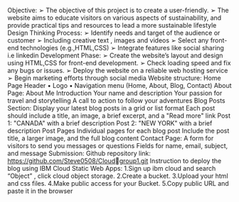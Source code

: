 Objective:
➢ The objective of this project is to create a user-friendly. 
➢ The website aims to educate visitors on various aspects
of sustainability, and provide practical tips and 
resources to lead a more sustainable lifestyle
Design Thinking Process:
➢ Identify needs and target of the audience or customer
➢ Including creative text , images and videos
➢ Select any front-end technologies (e.g.,HTML,CSS)
➢ Integrate features like social sharing i.e linkedin
Development Phase:
➢ Create the website’s layout and design using HTML,CSS
for front-end development.
➢ Check loading speed and fix any bugs or issues.
➢ Deploy the website on a reliable web hosting service
➢ Begin marketing efforts through social media
Website structure:
Home Page
Header
• Logo
• Navigation menu (Home, About, Blog, Contact)
About Page:
About Me 
Introduction
Your name and description
Your passion for travel and storytelling
A call to action to follow your adventures
Blog Posts Section:
Display your latest blog posts in a grid or list format
Each post should include a title, an image, a brief excerpt, 
and a "Read more" link
Post 1: "CANADA" with a brief description
Post 2: "NEW YORK" with a brief description
Post Pages
Individual pages for each blog post
Include the post title, a larger image, and the full blog content
Contact Page:
A form for visitors to send you messages or questions
Fields for name, email, subject, and message
Submission:
Github repository link: https://github.com/Steve0508/Cloudgroup1.git
Instruction to deploy the blog using IBM Cloud Static Web 
Apps:
1.Sign up ibm cloud and search “Object” , click cloud object storage.
2.Create a bucket.
3.Upload your html and css files.
4.Make public access for your Bucket.
5.Copy public URL and paste it in the browser
